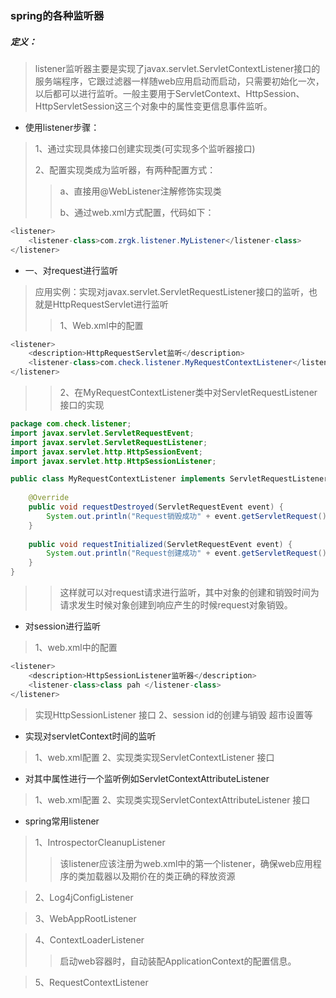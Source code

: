 ### spring的各种监听器

##### 定义：
>  listener监听器主要是实现了javax.servlet.ServletContextListener接口的服务端程序，它跟过滤器一样随web应用启动而启动，只需要初始化一次，以后都可以进行监听。一般主要用于ServletContext、HttpSession、HttpServletSession这三个对象中的属性变更信息事件监听。

* 使用listener步骤：
> 1、通过实现具体接口创建实现类(可实现多个监听器接口)<p>
2、配置实现类成为监听器，有两种配置方式：<p>
>> a、直接用@WebListener注解修饰实现类<p>
b、通过web.xml方式配置，代码如下：
```java
<listener>
    <listener-class>com.zrgk.listener.MyListener</listener-class>
</listener>
```

* 一、对request进行监听
> 应用实例：实现对javax.servlet.ServletRequestListener接口的监听，也就是HttpRequestServlet进行监听
>> 1、Web.xml中的配置
```java
<listener>
    <description>HttpRequestServlet监听</description>
    <listener-class>com.check.listener.MyRequestContextListener</listener-class>
</listener>
```

> >2、在MyRequestContextListener类中对ServletRequestListener接口的实现
```java
package com.check.listener;
import javax.servlet.ServletRequestEvent;
import javax.servlet.ServletRequestListener;
import javax.servlet.http.HttpSessionEvent;
import javax.servlet.http.HttpSessionListener;

public class MyRequestContextListener implements ServletRequestListener {
    
    @Override
    public void requestDestroyed(ServletRequestEvent event) {
        System.out.println("Request销毁成功" + event.getServletRequest());
    }
    
    public void requestInitialized(ServletRequestEvent event) {
        System.out.println("Request创建成功" + event.getServletRequest());
    }
}
```
>> 这样就可以对request请求进行监听，其中对象的创建和销毁时间为请求发生时候对象创建到响应产生的时候request对象销毁。

* 对session进行监听
> 1、web.xml中的配置
```java
<listener>
    <description>HttpSessionListener监听器</description>
    <listener-class>class pah </listener-class>
</listener>
```
> 实现HttpSessionListener 接口
> 2、session id的创建与销毁 超市设置等

* 实现对servletContext时间的监听
> 1、web.xml配置
2、实现类实现ServletContextListener 接口

* 对其中属性进行一个监听例如ServletContextAttributeListener
> 1、web.xml配置
2、实现类实现ServletContextAttributeListener 接口

* spring常用listener
> 1、IntrospectorCleanupListener
>> 该listener应该注册为web.xml中的第一个listener，确保web应用程序的类加载器以及期价在的类正确的释放资源

> 2、Log4jConfigListener

> 3、WebAppRootListener

> 4、ContextLoaderListener
>> 启动web容器时，自动装配ApplicationContext的配置信息。

> 5、RequestContextListener
>> 
